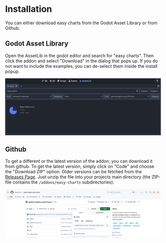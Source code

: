 # Installation

You can either download easy charts from the Godot Asset Library or from Github.

## Godot Asset Library

Open the AssetLib in the godot editor and search for "easy charts". Then click the addon and select "Download" in the dialog that pops up. If you do not want to include the examples, you can de-select them inside the install popup.

![Screenshot of the Godot Asset Library showing the godot-engine.easy-charts addon](./assets/asset-lib.png)

## Github

To get a different or the latest version of the addon, you can download it from github. To get the latest version, simply click on "Code" and choose the "Download ZIP" option. Older versions can be fetched from the [Releases Page](https://github.com/fenix-hub/godot-engine.easy-charts/releases). Just unzip the file into your projects main directory (the ZIP-file contains the `/addons/easy-charts` subdirectories).

![Screenshot showing how to download the latest version of godot-engin.easy-charts addon via GitHub](assets/github-download.png)